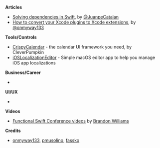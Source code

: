 **Articles**

* [Solving dependencies in Swift](https://medium.com/@JuanpeCatalan/solving-dependencies-in-swift-9ee6ad4a8941), by [@JuanpeCatalan](https://twitter.com/JuanpeCatalan)
* [How to convert your Xcode plugins to Xcode extensions](https://medium.freecodecamp.org/how-to-convert-your-xcode-plugins-to-xcode-extensions-ac90f32ae0e3), by [@onmyway133](https://twitter.com/onmyway133)

**Tools/Controls**

* [CrispyCalendar](https://github.com/CleverPumpkin/CrispyCalendar) - the calendar UI framework you need, by CleverPumpkin
* [iOSLocalizationEditor](https://github.com/igorkulman/iOSLocalizationEditor) - Simple macOS editor app to help you manage iOS app localizations

**Business/Career**

* 

**UI/UX**

* 

**Videos**

* [Functional Swift Conference videos](https://www.youtube.com/watch?v=9UqDk33pkKA&list=PLEfMnf7gx29rTCcwIwNLhM2Ii65bNUAlL) by [Brandon Williams](https://twitter.com/mbrandonw)

**Credits**

* [onmyway133](https://github.com/onmyway133), [pmusolino](https://www.github.com/pmusolino), [fassko](https://github.com/fassko)

